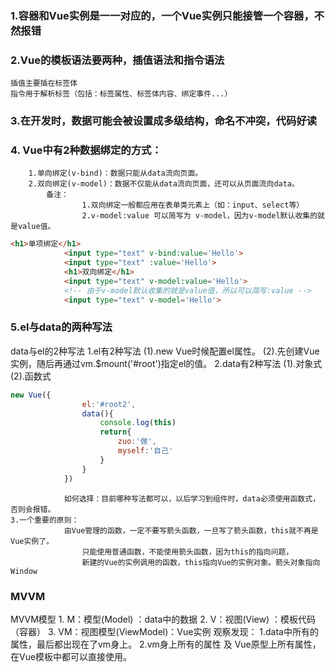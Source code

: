 ### 1.容器和Vue实例是一一对应的，一个Vue实例只能接管一个容器，不然报错

### 2.Vue的模板语法要两种，插值语法和指令语法
    插值主要插在标签体
    指令用于解析标签（包括：标签属性、标签体内容、绑定事件...）
### 3.在开发时，数据可能会被设置成多级结构，命名不冲突，代码好读


### 4.	Vue中有2种数据绑定的方式：
        1.单向绑定(v-bind)：数据只能从data流向页面。
        2.双向绑定(v-model)：数据不仅能从data流向页面，还可以从页面流向data。
            备注：
                    1.双向绑定一般都应用在表单类元素上（如：input、select等）
                    2.v-model:value 可以简写为 v-model，因为v-model默认收集的就是value值。
```html
<h1>单项绑定</h1>
            <input type="text" v-bind:value='Hello'>
            <input type="text" :value='Hello'>
            <h1>双向绑定</h1>
            <input type="text" v-model:value='Hello'>
            <!-- 由于v-model默认收集的就是value值，所以可以简写:value -->
            <input type="text" v-model='Hello'>

```

### 5.el与data的两种写法
data与el的2种写法
    1.el有2种写法
                (1).new Vue时候配置el属性。
                (2).先创建Vue实例，随后再通过vm.$mount('#root')指定el的值。
    2.data有2种写法
                (1).对象式
                (2).函数式
```js
new Vue({
                el:'#root2',
                data(){
                    console.log(this)
                    return{
                        zuo:'做',
                        myself:'自己'
                    }
                }
            })
```
                如何选择：目前哪种写法都可以，以后学习到组件时，data必须使用函数式，否则会报错。
    3.一个重要的原则：
                由Vue管理的函数，一定不要写箭头函数，一旦写了箭头函数，this就不再是Vue实例了。
                    只能使用普通函数，不能使用箭头函数，因为this的指向问题，
                    新建的Vue的实例调用的函数，this指向Vue的实例对象。箭头对象指向Window
### MVVM
MVVM模型
						1. M：模型(Model) ：data中的数据
						2. V：视图(View) ：模板代码（容器）
						3. VM：视图模型(ViewModel)：Vue实例
			观察发现：
						1.data中所有的属性，最后都出现在了vm身上。
						2.vm身上所有的属性 及 Vue原型上所有属性，在Vue模板中都可以直接使用。